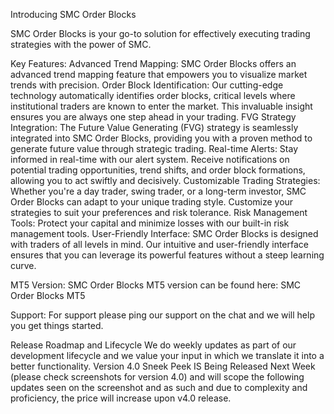Introducing SMC Order Blocks

SMC Order Blocks is your go-to solution for effectively executing trading strategies with the power of SMC.

Key Features:
Advanced Trend Mapping: SMC Order Blocks offers an advanced trend mapping feature that empowers you to visualize market trends with precision.
Order Block Identification: Our cutting-edge technology automatically identifies order blocks, critical levels where institutional traders are known to enter the market. This invaluable insight ensures you are always one step ahead in your trading.
FVG Strategy Integration: The Future Value Generating (FVG) strategy is seamlessly integrated into SMC Order Blocks, providing you with a proven method to generate future value through strategic trading.
Real-time Alerts: Stay informed in real-time with our alert system. Receive notifications on potential trading opportunities, trend shifts, and order block formations, allowing you to act swiftly and decisively.
Customizable Trading Strategies: Whether you're a day trader, swing trader, or a long-term investor, SMC Order Blocks can adapt to your unique trading style. Customize your strategies to suit your preferences and risk tolerance.
Risk Management Tools: Protect your capital and minimize losses with our built-in risk management tools.
User-Friendly Interface: SMC Order Blocks is designed with traders of all levels in mind. Our intuitive and user-friendly interface ensures that you can leverage its powerful features without a steep learning curve.

MT5 Version:
SMC Order Blocks MT5 version can be found here:   SMC Order Blocks MT5

Support:
For support please ping our support on the chat and we will help you get things started.

Release Roadmap and Lifecycle
We do weekly updates as part of our development lifecycle and we value your input in which we translate it into a better functionality.
Version 4.0 Sneek Peek IS Being Released Next Week (please check screenshots for version 4.0) and will scope the following updates seen on the screenshot and as such and due to complexity and proficiency, the price will increase upon v4.0 release.